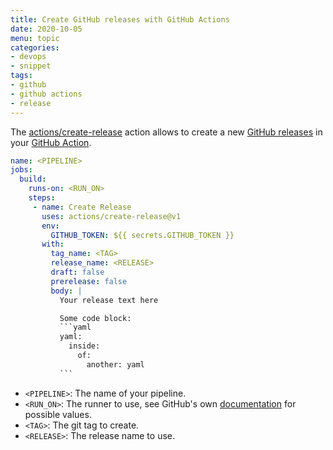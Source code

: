 ```yaml
---
title: Create GitHub releases with GitHub Actions
date: 2020-10-05
menu: topic
categories:
- devops
- snippet
tags:
- github
- github actions
- release
---
```


The [actions/create-release](https://github.com/actions/create-release) action allows to create a new [GitHub releases](https://help.github.com/en/github/administering-a-repository/about-releases) in your [GitHub Action](https://github.com/features/actions).

```yaml
name: <PIPELINE>
jobs:
  build:
    runs-on: <RUN_ON>
    steps:
     - name: Create Release
       uses: actions/create-release@v1
       env:
         GITHUB_TOKEN: ${{ secrets.GITHUB_TOKEN }}
       with:
         tag_name: <TAG>
         release_name: <RELEASE>
         draft: false
         prerelease: false
         body: |
           Your release text here

           Some code block:
           ```yaml
           yaml:
             inside:
               of:
                 another: yaml
           ```
```

- `<PIPELINE>`: The name of your pipeline.
- `<RUN_ON>`: The runner to use, see GitHub's own [documentation](https://help.github.com/en/actions/reference/workflow-syntax-for-github-actions#jobsjob_idruns-on) for possible values.
- `<TAG>`: The git tag to create.
- `<RELEASE>`: The release name to use.

